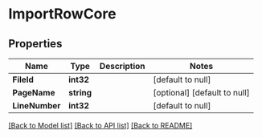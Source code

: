 # ImportRowCore

## Properties
Name | Type | Description | Notes
------------ | ------------- | ------------- | -------------
**FileId** | **int32** |  | [default to null]
**PageName** | **string** |  | [optional] [default to null]
**LineNumber** | **int32** |  | [default to null]

[[Back to Model list]](../README.md#documentation-for-models) [[Back to API list]](../README.md#documentation-for-api-endpoints) [[Back to README]](../README.md)

